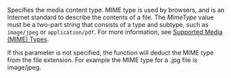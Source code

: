 Specifies the media content type. MIME type is used by browsers, and is an Internet standard to describe the contents of a file. The *MimeType* value must be a two-part string that consists of a type and subtype, such as `image/jpeg` or `application/pdf`. For more information, see [Supported Media (MIME) Types](../devenv-working-with-media-on-records.md#SupportedMediaTypes). 

If this parameter is not specified, the function will deduct the MIME type from the file extension. For example the MIME type for a .jpg file is image/jpeg.
